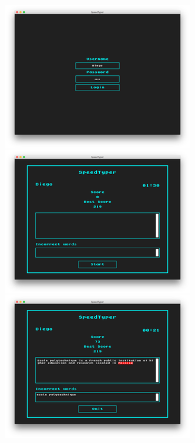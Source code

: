 ![Alt text](screenshots/login.png?raw=true "Login")
![Alt text](screenshots/start_screen.png?raw=true "Start Screen")
![Alt text](screenshots/typing.png?raw=true "Typing")



